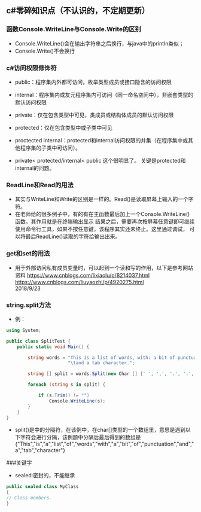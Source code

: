 ## c#零碎知识点（不认识的，不定期更新）
### 函数Console.WriteLine与Console.Write的区别
* Console.WriteLine()会在输出字符串之后换行，与java中的println类似；
* Console.Write()不会换行

### c#访问权限修饰符
* public：程序集内外都可访问，枚举类型成员或接口隐含的访问权限
* internal：程序集内或友元程序集内可访问（同一命名空间中），非嵌套类型的默认访问权限
* private：仅在包含类型中可见，类成员或结构体成员的默认访问权限
* protected：仅在包含类型中或子类中可见
* proctected internal：protected和internal访问权限的并集（在程序集中或其他程序集的子类中可访问）。

* private< protected/internal< public 这个很明显了。 关键是protected和internal的问题。

### ReadLine和Read的用法
* 其实与WriteLine和Write的区别是一样的。Read()是读取屏幕上输入的一个字符。
* 在老师给的很多例子中，有的有在主函数最后加上一个Console.WriteLine()函数。其作用就是在终端输出显示
结果之后，需要再次按屏幕任意键即可继续使用命令行工具，如果不按任意键，该程序其实还未终止。这里通过调试，
可以将最后ReadLine()读取的字符给输出出来。

### get和set的用法
* 用于外部访问私有成员变量时，可以起到一个读和写的作用，以下是参考网站资料
https://www.cnblogs.com/lixiaolu/p/8214037.html
https://www.cnblogs.com/liuyaozhi/p/4920275.html                                          
                                                                                                2018/9/23
                                                                            
### string.split方法
* 例：
```c#
using System;

public class SplitTest {
    public static void Main() {

        string words = "This is a list of words, with: a bit of punctuation" +
                       "\tand a tab character.";

        string [] split = words.Split(new Char [] {' ', ',', '.', ':', '\t' });

        foreach (string s in split) {

            if (s.Trim() != "")
                Console.WriteLine(s);
        }
    }
}
```
* split()是中的分隔符，在该例中，在char[]类型的一个数组里，意思是遇到以下字符会进行分隔，该例题中分隔后最后得到的数组是{"This","is","a","list","of","words","with","a","bit","of","punctuation","and","a","tab","character"}


###关键字
* sealed:密封的，不能继承
```c#
public sealed class MyClass
{
// Class members.
}
```
